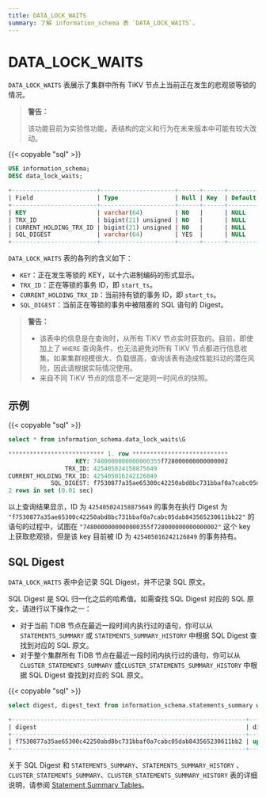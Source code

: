 ```yaml
---
title: DATA_LOCK_WAITS
summary: 了解 information_schema 表 `DATA_LOCK_WAITS`。
---
```


# DATA_LOCK_WAITS

`DATA_LOCK_WAITS` 表展示了集群中所有 TiKV 节点上当前正在发生的悲观锁等锁的情况。

> **警告：**
>
> 该功能目前为实验性功能，表结构的定义和行为在未来版本中可能有较大改动。

{{< copyable "sql" >}}

```sql
USE information_schema;
DESC data_lock_waits;
```

```sql
+------------------------+---------------------+------+------+---------+-------+
| Field                  | Type                | Null | Key  | Default | Extra |
+------------------------+---------------------+------+------+---------+-------+
| KEY                    | varchar(64)         | NO   |      | NULL    |       |
| TRX_ID                 | bigint(21) unsigned | NO   |      | NULL    |       |
| CURRENT_HOLDING_TRX_ID | bigint(21) unsigned | NO   |      | NULL    |       |
| SQL_DIGEST             | varchar(64)         | YES  |      | NULL    |       |
+------------------------+---------------------+------+------+---------+-------+
```

`DATA_LOCK_WAITS` 表的各列的含义如下：

* `KEY`：正在发生等锁的 KEY，以十六进制编码的形式显示。
* `TRX_ID`：正在等锁的事务 ID，即 `start_ts`。
* `CURRENT_HOLDING_TRX_ID`：当前持有锁的事务 ID，即 `start_ts`。
* `SQL_DIGEST`：当前正在等锁的事务中被阻塞的 SQL 语句的 Digest。

> **警告：**
>
> * 该表中的信息是在查询时，从所有 TiKV 节点实时获取的。目前，即使加上了 `WHERE` 查询条件，也无法避免对所有 TiKV 节点都进行信息收集。如果集群规模很大、负载很高，查询该表有造成性能抖动的潜在风险，因此请根据实际情况使用。
> * 来自不同 TiKV 节点的信息不一定是同一时间点的快照。

## 示例

{{< copyable "sql" >}}

```sql
select * from information_schema.data_lock_waits\G
```

```sql
*************************** 1. row ***************************                          
                   KEY: 7480000000000000355f728000000000000002                          
                TRX_ID: 425405024158875649                                              
CURRENT_HOLDING_TRX_ID: 425405016242126849                                              
            SQL_DIGEST: f7530877a35ae65300c42250abd8bc731bbaf0a7cabc05dab843565230611bb22
2 rows in set (0.01 sec)                                                                
```

以上查询结果显示，ID 为 `425405024158875649` 的事务在执行 Digest 为 `"f7530877a35ae65300c42250abd8bc731bbaf0a7cabc05dab843565230611bb22"` 的语句的过程中，试图在 `"7480000000000000355f728000000000000002"` 这个 key 上获取悲观锁，但是该 key 目前被 ID 为 `425405016242126849` 的事务持有。

## SQL Digest

`DATA_LOCK_WAITS` 表中会记录 SQL Digest，并不记录 SQL 原文。

SQL Digest 是 SQL 归一化之后的哈希值。如需查找 SQL Digest 对应的 SQL 原文，请进行以下操作之一：

- 对于当前 TiDB 节点在最近一段时间内执行过的语句，你可以从 `STATEMENTS_SUMMARY` 或 `STATEMENTS_SUMMARY_HISTORY` 中根据 SQL Digest 查找到对应的 SQL 原文。
- 对于整个集群所有 TiDB 节点在最近一段时间内执行过的语句，你可以从 `CLUSTER_STATEMENTS_SUMMARY` 或`CLUSTER_STATEMENTS_SUMMARY_HISTORY` 中根据 SQL Digest 查找到对应的 SQL 原文。

{{< copyable "sql" >}}

```sql
select digest, digest_text from information_schema.statements_summary where digest = "f7530877a35ae65300c42250abd8bc731bbaf0a7cabc05dab843565230611bb2";
```

```sql
+------------------------------------------------------------------+---------------------------------------+
| digest                                                           | digest_text                           |
+------------------------------------------------------------------+---------------------------------------+
| f7530877a35ae65300c42250abd8bc731bbaf0a7cabc05dab843565230611bb2 | update `t` set `v` = ? where `id` = ? |
+------------------------------------------------------------------+---------------------------------------+
```

关于 SQL Digest 和 `STATEMENTS_SUMMARY`、`STATEMENTS_SUMMARY_HISTORY` 、`CLUSTER_STATEMENTS_SUMMARY`、`CLUSTER_STATEMENTS_SUMMARY_HISTORY` 表的详细说明，请参阅 [Statement Summary Tables](/statement-summary-tables.md)。
